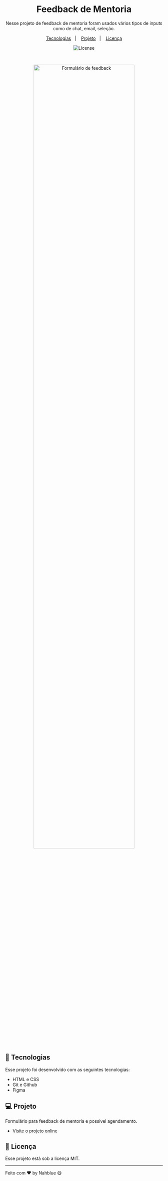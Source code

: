 <h1 align="center"> Feedback de Mentoria </h1>

<p align="center">
Nesse projeto de feedback de mentoria foram usados vários tipos de inputs como de chat, email, seleção.  <br/>
</p>

<p align="center">
  <a href="#-tecnologias">Tecnologias</a>&nbsp;&nbsp;&nbsp;|&nbsp;&nbsp;&nbsp;
  <a href="#-projeto">Projeto</a>&nbsp;&nbsp;&nbsp;|&nbsp;&nbsp;&nbsp;
  <a href="#memo-licença">Licença</a>
</p>

<p align="center">
  <img alt="License" src="https://img.shields.io/static/v1?label=license&message=MIT&color=49AA26&labelColor=000000">
</p>

<br>

<p align="center">
  <img alt="Formulário de feedback" src="https://i.imgur.com/ay7GbdP.png" width="80%">
</p>

## 🚀 Tecnologias

Esse projeto foi desenvolvido com as seguintes tecnologias:

- HTML e CSS
- Git e Github
- Figma

## 💻 Projeto

Formulário para feedback de mentoria e possivel agendamento.

- [Visite o projeto online](nahblue.github.io/form-feedback/)

## :memo: Licença

Esse projeto está sob a licença MIT.

---

Feito com ♥ by Nahblue 😋
